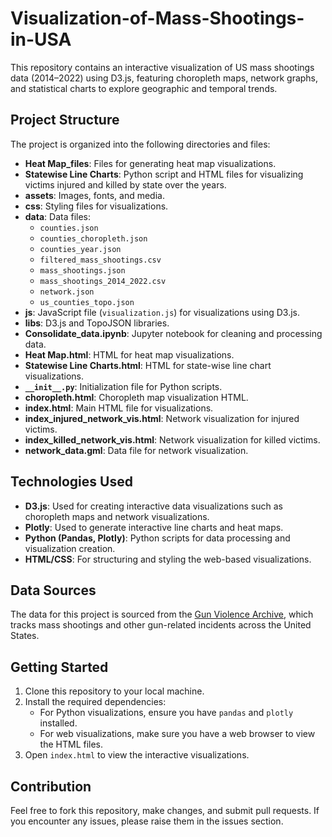 # Visualization-of-Mass-Shootings-in-USA
This repository contains an interactive visualization of US mass shootings data (2014–2022) using D3.js, featuring choropleth maps, network graphs, and statistical charts to explore geographic and temporal trends.

## Project Structure
The project is organized into the following directories and files:

- **Heat Map_files**: Files for generating heat map visualizations.
- **Statewise Line Charts**: Python script and HTML files for visualizing victims injured and killed by state over the years.
- **assets**: Images, fonts, and media.
- **css**: Styling files for visualizations.
- **data**: Data files:
  - `counties.json`
  - `counties_choropleth.json`
  - `counties_year.json`
  - `filtered_mass_shootings.csv`
  - `mass_shootings.json`
  - `mass_shootings_2014_2022.csv`
  - `network.json`
  - `us_counties_topo.json`
- **js**: JavaScript file (`visualization.js`) for visualizations using D3.js.
- **libs**: D3.js and TopoJSON libraries.
- **Consolidate_data.ipynb**: Jupyter notebook for cleaning and processing data.
- **Heat Map.html**: HTML for heat map visualizations.
- **Statewise Line Charts.html**: HTML for state-wise line chart visualizations.
- **`__init__.py`**: Initialization file for Python scripts.
- **choropleth.html**: Choropleth map visualization HTML.
- **index.html**: Main HTML file for visualizations.
- **index_injured_network_vis.html**: Network visualization for injured victims.
- **index_killed_network_vis.html**: Network visualization for killed victims.
- **network_data.gml**: Data file for network visualization.

## Technologies Used

- **D3.js**: Used for creating interactive data visualizations such as choropleth maps and network visualizations.
- **Plotly**: Used to generate interactive line charts and heat maps.
- **Python (Pandas, Plotly)**: Python scripts for data processing and visualization creation.
- **HTML/CSS**: For structuring and styling the web-based visualizations.

## Data Sources

The data for this project is sourced from the [Gun Violence Archive](https://www.gunviolencearchive.org/), which tracks mass shootings and other gun-related incidents across the United States.

## Getting Started

1. Clone this repository to your local machine.
2. Install the required dependencies:
   - For Python visualizations, ensure you have `pandas` and `plotly` installed.
   - For web visualizations, make sure you have a web browser to view the HTML files.
3. Open `index.html` to view the interactive visualizations.

## Contribution
Feel free to fork this repository, make changes, and submit pull requests. If you encounter any issues, please raise them in the issues section.
